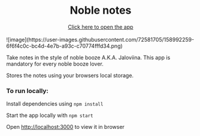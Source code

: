 <div align="center">
    <h1>
    Noble notes
    </h1>
    <a href="https://noble-notes.netlify.app/">Click here to open the app</a>
</div>
<br/>
![image](https://user-images.githubusercontent.com/72581705/158992259-6f6f4c0c-bc4d-4e7b-a93c-c70774fffd34.png)

Take notes in the style of noble booze A.K.A. Jaloviina. This app is mandatory for every noble booze lover.

Stores the notes using your browsers local storage.

### To run locally:

Install dependencies using `npm install`

Start the app locally with `npm start`

Open [http://localhost:3000](http://localhost:3000) to view it in browser
